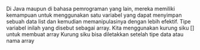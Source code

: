 Di Java maupun di bahasa
pemrograman yang lain, mereka memiliki kemampuan untuk menggunakan satu variabel
yang dapat menyimpan sebuah data list dan kemudian memanipulasinya dengan lebih
efektif. Tipe variabel inilah yang disebut sebagai array.
Kita menggunakan kurung siku [] untuk membuat array
Kurung siku bisa diletakkan setelah tipe data atau nama array
